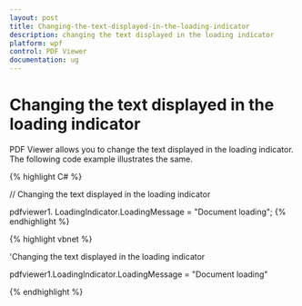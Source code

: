 ```yaml
---
layout: post
title: Changing-the-text-displayed-in-the-loading-indicator 
description: changing the text displayed in the loading indicator
platform: wpf
control: PDF Viewer
documentation: ug
---
```


# Changing the text displayed in the loading indicator

PDF Viewer allows you to change the text displayed in the loading indicator. The following code example illustrates the same.

{% highlight C# %}

// Changing the text displayed in the loading indicator

pdfviewer1. LoadingIndicator.LoadingMessage = "Document loading";
{% endhighlight %}




{% highlight vbnet %}

'Changing the text displayed in the loading indicator

pdfviewer1.LoadingIndicator.LoadingMessage = "Document loading"

{% endhighlight %}

